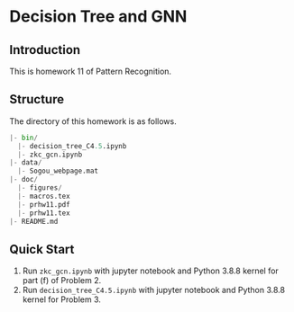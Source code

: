 <!-- Author: Jingxuan Yang -->
<!-- E-mail: yangjx20@mails.tsinghua.edu.cn -->

# Decision Tree and GNN

## Introduction

This is homework 11 of Pattern Recognition.

## Structure

The directory of this homework is as follows.

```python
|- bin/
  |- decision_tree_C4.5.ipynb
  |- zkc_gcn.ipynb
|- data/
  |- Sogou_webpage.mat
|- doc/
  |- figures/
  |- macros.tex
  |- prhw11.pdf
  |- prhw11.tex
|- README.md
```

## Quick Start

1. Run `zkc_gcn.ipynb` with jupyter notebook and Python 3.8.8 kernel for part (f) of Problem 2.
2. Run `decision_tree_C4.5.ipynb` with jupyter notebook and Python 3.8.8 kernel for Problem 3.
